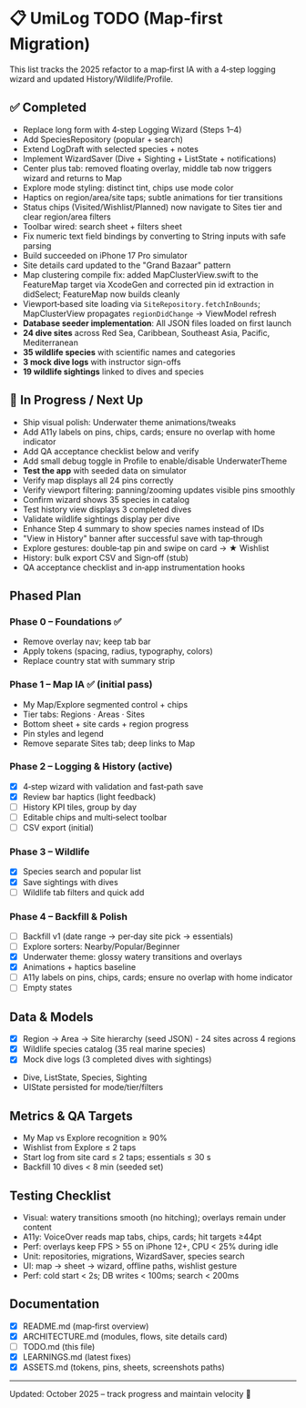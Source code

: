 # 📋 UmiLog TODO (Map‑first Migration)

This list tracks the 2025 refactor to a map‑first IA with a 4‑step logging wizard and updated History/Wildlife/Profile.

## ✅ Completed
- Replace long form with 4‑step Logging Wizard (Steps 1–4)
- Add SpeciesRepository (popular + search)
- Extend LogDraft with selected species + notes
- Implement WizardSaver (Dive + Sighting + ListState + notifications)
- Center plus tab: removed floating overlay, middle tab now triggers wizard and returns to Map
- Explore mode styling: distinct tint, chips use mode color
- Haptics on region/area/site taps; subtle animations for tier transitions
- Status chips (Visited/Wishlist/Planned) now navigate to Sites tier and clear region/area filters
- Toolbar wired: search sheet + filters sheet
- Fix numeric text field bindings by converting to String inputs with safe parsing
- Build succeeded on iPhone 17 Pro simulator
- Site details card updated to the "Grand Bazaar" pattern
- Map clustering compile fix: added MapClusterView.swift to the FeatureMap target via XcodeGen and corrected pin id extraction in didSelect; FeatureMap now builds cleanly
- Viewport‑based site loading via `SiteRepository.fetchInBounds`; MapClusterView propagates `regionDidChange` → ViewModel refresh
- **Database seeder implementation**: All JSON files loaded on first launch
- **24 dive sites** across Red Sea, Caribbean, Southeast Asia, Pacific, Mediterranean
- **35 wildlife species** with scientific names and categories
- **3 mock dive logs** with instructor sign-offs
- **19 wildlife sightings** linked to dives and species

## 🚧 In Progress / Next Up
- Ship visual polish: Underwater theme animations/tweaks
- Add A11y labels on pins, chips, cards; ensure no overlap with home indicator
- Add QA acceptance checklist below and verify
- Add small debug toggle in Profile to enable/disable UnderwaterTheme
- **Test the app** with seeded data on simulator
- Verify map displays all 24 pins correctly
- Verify viewport filtering: panning/zooming updates visible pins smoothly
- Confirm wizard shows 35 species in catalog
- Test history view displays 3 completed dives
- Validate wildlife sightings display per dive
- Enhance Step 4 summary to show species names instead of IDs
- "View in History" banner after successful save with tap‑through
- Explore gestures: double‑tap pin and swipe on card → ★ Wishlist
- History: bulk export CSV and Sign‑off (stub)
- QA acceptance checklist and in‑app instrumentation hooks

## Phased Plan

### Phase 0 – Foundations ✅
- Remove overlay nav; keep tab bar
- Apply tokens (spacing, radius, typography, colors)
- Replace country stat with summary strip

### Phase 1 – Map IA ✅ (initial pass)
- My Map/Explore segmented control + chips
- Tier tabs: Regions · Areas · Sites
- Bottom sheet + site cards + region progress
- Pin styles and legend
- Remove separate Sites tab; deep links to Map

### Phase 2 – Logging & History (active)
- [x] 4‑step wizard with validation and fast‑path save
- [x] Review bar haptics (light feedback)
- [ ] History KPI tiles, group by day
- [ ] Editable chips and multi‑select toolbar
- [ ] CSV export (initial)

### Phase 3 – Wildlife
- [x] Species search and popular list
- [x] Save sightings with dives
- [ ] Wildlife tab filters and quick add

### Phase 4 – Backfill & Polish
- [ ] Backfill v1 (date range → per‑day site pick → essentials)
- [ ] Explore sorters: Nearby/Popular/Beginner
- [x] Underwater theme: glossy watery transitions and overlays
- [x] Animations + haptics baseline
- [ ] A11y labels on pins, chips, cards; ensure no overlap with home indicator
- [ ] Empty states

## Data & Models
- [x] Region → Area → Site hierarchy (seed JSON) - 24 sites across 4 regions
- [x] Wildlife species catalog (35 real marine species)
- [x] Mock dive logs (3 completed dives with sightings)
- Dive, ListState, Species, Sighting
- UIState persisted for mode/tier/filters

## Metrics & QA Targets
- My Map vs Explore recognition ≥ 90%
- Wishlist from Explore ≤ 2 taps
- Start log from site card ≤ 2 taps; essentials ≤ 30 s
- Backfill 10 dives < 8 min (seeded set)

## Testing Checklist
- Visual: watery transitions smooth (no hitching); overlays remain under content
- A11y: VoiceOver reads map tabs, chips, cards; hit targets ≥44pt
- Perf: overlays keep FPS > 55 on iPhone 12+, CPU < 25% during idle
- Unit: repositories, migrations, WizardSaver, species search
- UI: map → sheet → wizard, offline paths, wishlist gesture
- Perf: cold start < 2s; DB writes < 100ms; search < 200ms

## Documentation
- [x] README.md (map‑first overview)
- [x] ARCHITECTURE.md (modules, flows, site details card)
- [ ] TODO.md (this file)
- [x] LEARNINGS.md (latest fixes)
- [x] ASSETS.md (tokens, pins, sheets, screenshots paths)

---

Updated: October 2025 – track progress and maintain velocity 🚀
